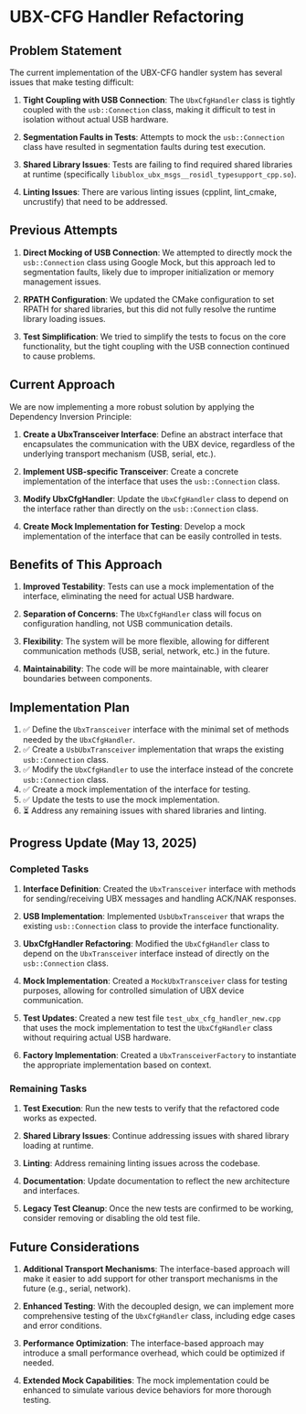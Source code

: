 # UBX-CFG Handler Refactoring

## Problem Statement

The current implementation of the UBX-CFG handler system has several issues that make testing difficult:

1. **Tight Coupling with USB Connection**: The `UbxCfgHandler` class is tightly coupled with the `usb::Connection` class, making it difficult to test in isolation without actual USB hardware.

2. **Segmentation Faults in Tests**: Attempts to mock the `usb::Connection` class have resulted in segmentation faults during test execution.

3. **Shared Library Issues**: Tests are failing to find required shared libraries at runtime (specifically `libublox_ubx_msgs__rosidl_typesupport_cpp.so`).

4. **Linting Issues**: There are various linting issues (cpplint, lint_cmake, uncrustify) that need to be addressed.

## Previous Attempts

1. **Direct Mocking of USB Connection**: We attempted to directly mock the `usb::Connection` class using Google Mock, but this approach led to segmentation faults, likely due to improper initialization or memory management issues.

2. **RPATH Configuration**: We updated the CMake configuration to set RPATH for shared libraries, but this did not fully resolve the runtime library loading issues.

3. **Test Simplification**: We tried to simplify the tests to focus on the core functionality, but the tight coupling with the USB connection continued to cause problems.

## Current Approach

We are now implementing a more robust solution by applying the Dependency Inversion Principle:

1. **Create a UbxTransceiver Interface**: Define an abstract interface that encapsulates the communication with the UBX device, regardless of the underlying transport mechanism (USB, serial, etc.).

2. **Implement USB-specific Transceiver**: Create a concrete implementation of the interface that uses the `usb::Connection` class.

3. **Modify UbxCfgHandler**: Update the `UbxCfgHandler` class to depend on the interface rather than directly on the `usb::Connection` class.

4. **Create Mock Implementation for Testing**: Develop a mock implementation of the interface that can be easily controlled in tests.

## Benefits of This Approach

1. **Improved Testability**: Tests can use a mock implementation of the interface, eliminating the need for actual USB hardware.

2. **Separation of Concerns**: The `UbxCfgHandler` class will focus on configuration handling, not USB communication details.

3. **Flexibility**: The system will be more flexible, allowing for different communication methods (USB, serial, network, etc.) in the future.

4. **Maintainability**: The code will be more maintainable, with clearer boundaries between components.

## Implementation Plan

1. ✅ Define the `UbxTransceiver` interface with the minimal set of methods needed by the `UbxCfgHandler`.
2. ✅ Create a `UsbUbxTransceiver` implementation that wraps the existing `usb::Connection` class.
3. ✅ Modify the `UbxCfgHandler` to use the interface instead of the concrete `usb::Connection` class.
4. ✅ Create a mock implementation of the interface for testing.
5. ✅ Update the tests to use the mock implementation.
6. ⏳ Address any remaining issues with shared libraries and linting.

## Progress Update (May 13, 2025)

### Completed Tasks

1. **Interface Definition**: Created the `UbxTransceiver` interface with methods for sending/receiving UBX messages and handling ACK/NAK responses.

2. **USB Implementation**: Implemented `UsbUbxTransceiver` that wraps the existing `usb::Connection` class to provide the interface functionality.

3. **UbxCfgHandler Refactoring**: Modified the `UbxCfgHandler` class to depend on the `UbxTransceiver` interface instead of directly on the `usb::Connection` class.

4. **Mock Implementation**: Created a `MockUbxTransceiver` class for testing purposes, allowing for controlled simulation of UBX device communication.

5. **Test Updates**: Created a new test file `test_ubx_cfg_handler_new.cpp` that uses the mock implementation to test the `UbxCfgHandler` class without requiring actual USB hardware.

6. **Factory Implementation**: Created a `UbxTransceiverFactory` to instantiate the appropriate implementation based on context.

### Remaining Tasks

1. **Test Execution**: Run the new tests to verify that the refactored code works as expected.

2. **Shared Library Issues**: Continue addressing issues with shared library loading at runtime.

3. **Linting**: Address remaining linting issues across the codebase.

4. **Documentation**: Update documentation to reflect the new architecture and interfaces.

5. **Legacy Test Cleanup**: Once the new tests are confirmed to be working, consider removing or disabling the old test file.

## Future Considerations

1. **Additional Transport Mechanisms**: The interface-based approach will make it easier to add support for other transport mechanisms in the future (e.g., serial, network).

2. **Enhanced Testing**: With the decoupled design, we can implement more comprehensive testing of the `UbxCfgHandler` class, including edge cases and error conditions.

3. **Performance Optimization**: The interface-based approach may introduce a small performance overhead, which could be optimized if needed.

4. **Extended Mock Capabilities**: The mock implementation could be enhanced to simulate various device behaviors for more thorough testing.
